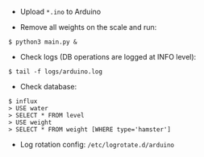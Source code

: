 * Upload `*.ino` to Arduino

* Remove all weights on the scale and run:

```console
$ python3 main.py &
```

* Check logs (DB operations are logged at INFO level):

```console
$ tail -f logs/arduino.log
```

* Check database:

```console
$ influx
> USE water
> SELECT * FROM level
> USE weight
> SELECT * FROM weight [WHERE type='hamster']
```

* Log rotation config: `/etc/logrotate.d/arduino`